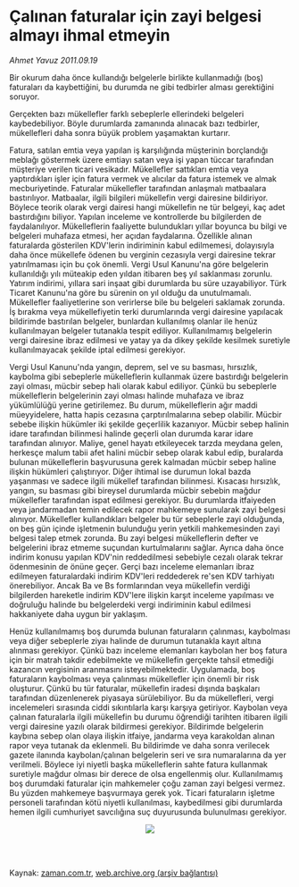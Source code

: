 # Çalınan faturalar için zayi belgesi almayı ihmal etmeyin

*Ahmet  Yavuz 2011.09.19*

<td class="columnist-detail">
<p>Bir okurum daha önce kullandığı belgelerle birlikte kullanmadığı (boş) faturaları da kaybettiğini, bu durumda ne gibi tedbirler alması gerektiğini soruyor.</p>
<p>
<div id="haberMetinDiv">
<p>Gerçekten bazı mükellefler farklı sebeplerle ellerindeki belgeleri kaybedebiliyor. Böyle durumlarda zamanında alınacak bazı tedbirler, mükellefleri daha sonra büyük problem yaşamaktan kurtarır.
<p> Fatura, sa­tılan emtia veya yapılan iş karşılığında müşterinin borçlandığı meblağı göstermek üzere emtiayı satan veya işi yapan tüccar tarafından müşteriye verilen ticari vesikadır. Mükellefler sattıkları emtia veya yaptırdıkları işler için fatura vermek ve alıcılar da fatura istemek ve almak mecburiyetinde. Faturalar mükellefler tarafından anlaşmalı matbaalara bastırılıyor. Matbaalar, ilgili bilgileri mükellefin vergi dairesine bildiriyor. Böylece teorik olarak vergi dairesi hangi mükellefin ne tür belgeyi, kaç adet bastırdığını biliyor. Yapılan inceleme ve kontrollerde bu bilgilerden de faydalanılıyor. Mükelleflerin faaliyette bulundukları yıllar boyunca bu bilgi ve belgeleri muhafaza etmesi, her açıdan faydalarına. Özellikle alınan faturalarda gösterilen KDV'lerin indiriminin kabul edilmemesi, dolayısıyla daha önce mükellefe ödenen bu verginin cezasıyla vergi dairesine tekrar yatırılmaması için bu çok önemli. Vergi Usul Kanunu'na göre belgelerin kullanıldığı yılı müteakip eden yıldan itibaren beş yıl saklanması zorunlu. Yatırım indirimi, yıllara sari inşaat gibi durumlarda bu süre uzayabiliyor. Türk Ticaret Kanunu'na göre bu sürenin on yıl olduğu da unutulmamalı. Mükellefler faaliyetlerine son verirlerse bile bu belgeleri saklamak zorunda. İş bırakma veya mükellefiyetin terki durumlarında vergi dairesine yapılacak bildirimde bastırılan belgeler, bunlardan kullanılmış olanlar ile henüz kullanılmayan belgeler tutanakla tespit ediliyor. Kullanılmamış belgelerin vergi dairesine ibraz edilmesi ve ya­tay ya da dikey şekilde kesilmek suretiyle kullanılmayacak şekilde iptal edilmesi gerekiyor.
<p> Vergi Usul Kanunu'nda yangın, deprem, sel ve su basması, hırsızlık, kaybolma gibi sebeplerle mükelleflerin kullanmak üzere bastırdığı belgelerin zayi olması, mücbir sebep hali olarak kabul ediliyor. Çünkü bu sebeplerle mükelleflerin belgelerinin zayi olması halinde muhafaza ve ibraz yükümlülüğü yerine getirilemez. Bu durum, mükelleflerin ağır maddi müeyyidelere, hatta hapis cezasına çarptırılmalarına sebep olabilir. Mücbir sebebe ilişkin hükümler iki şekilde geçerlilik kazanıyor. Mücbir sebep halinin idare tarafından bilinmesi halinde geçerli olan durumda karar idare tarafından alınıyor. Maliye, genel hayatı etkileyecek tarzda meydana gelen, herkesçe malum tabii afet halini mücbir se­bep olarak kabul edip, buralarda bulunan mükelleflerin başvurusuna gerek kalmadan mücbir sebep haline ilişkin hü­kümleri çalıştırıyor. Diğer ihtimal ise durumun lokal bazda yaşanması ve sadece ilgili mükellef tarafından bilinmesi. Kısacası hırsızlık, yangın, su basması gibi bireysel durumlarda mücbir sebebin mağdur mükellefler tarafından ispat edilmesi gerekiyor. Bu durumlarda itfaiyeden veya jandarmadan temin edilecek rapor mahkemeye sunularak zayi belgesi alınıyor. Mükellefler kullandıkları belgeler bu tür sebeplerle zayi olduğunda, on beş gün içinde işletmenin bulunduğu yerin yetkili mahkemesinden zayi belgesi talep etmek zorunda. Bu zayi belgesi mükelleflerin defter ve belgelerini ibraz etmeme suçundan kurtulmalarını sağlar. Ayrıca daha önce indirim konusu yapılan KDV'nin reddedilmesi sebebiyle cezalı olarak tekrar ödenmesinin de önüne geçer. Gerçi bazı inceleme elemanları ibraz edilmeyen faturalardaki indirim KDV'leri reddederek re'sen KDV tarhiyatı önerebiliyor. Ancak Ba ve Bs formlarından veya mükellefin verdiği bilgilerden hareketle indirim KDV'lere ilişkin karşıt inceleme yapılması ve doğruluğu halinde bu belgelerdeki vergi indiriminin kabul edilmesi hakkaniyete daha uygun bir yaklaşım.
<p> Henüz kullanılmamış boş durumda bulunan faturaların çalınması, kaybolması veya diğer sebeplerle ziyaı halinde de durumun tutanakla kayıt altına alınması gerekiyor. Çünkü bazı inceleme elemanları kaybolan her boş fatura için bir matrah takdir edebilmekte ve mükellefin gerçekte tahsil etmediği kazancın vergisinin aranmasını isteyebilmektedir. Uygulamada, boş faturaların kaybolması veya çalınması mükellefler için önemli bir risk oluşturur. Çünkü bu tür faturalar, mükellefin iradesi dışında başkaları tarafından düzenlenerek piyasaya sürülebiliyor. Bu da mükellefleri, vergi incelemeleri sırasında ciddi sıkıntılarla karşı karşıya getiriyor. Kaybolan veya çalınan faturalarla ilgili mükellefin bu durumu öğrendiği tarihten itibaren ilgili vergi dairesine yazılı olarak bildirmesi gerekiyor. Bildirimde belgelerin kaybına sebep olan olaya ilişkin itfaiye, jandarma veya karakoldan alınan rapor veya tutanak da eklenmeli. Bu bildirimde ve daha sonra verilecek gazete ilanında kaybolan/çalınan belgelerin seri ve sıra numaralarına da yer verilmeli. Böylece iyi niyetli başka mükelleflerin sahte fatura kullanmak suretiyle mağdur olması bir derece de olsa engellenmiş olur. Kullanılmamış boş durumdaki faturalar için mahkemeler çoğu zaman zayi belgesi vermez. Bu yüzden mahkemeye başvurmaya gerek yok. Ticari faturaların işletme personeli tarafından kötü niyetli kullanılması, kaybedilmesi gibi durumlarda hemen ilgili cumhuriyet savcılığına suç duyurusunda bulunulması gerekiyor.
<p>
<p><p align="center"><img border="0" src="http://web.archive.org/web/20111213105905im_/http://medya.zaman.com.tr/2011/09/19/vergi-takvimi.jpg"/>
<p></p></p></p></p></p></p></p></p></div>
</p>


<p><br>
		 </br></p></td>

Kaynak: [zaman.com.tr](http://zaman.com.tr/yazar.do?yazino=1181200), [web.archive.org (arşiv bağlantısı)](http://web.archive.org/web/20111213105905/http://zaman.com.tr/yazar.do?yazino=1181200)
